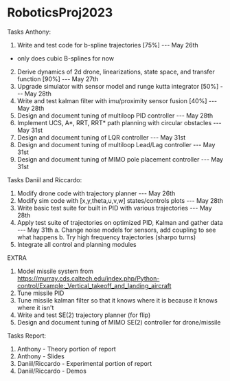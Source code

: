 # RoboticsProj2023

Tasks Anthony:
1. Write and test code for b-spline trajectories [75%] --- May 26th
  - only does cubic B-splines for now
2. Derive dynamics of 2d drone, linearizations, state space, and transfer function [90%] --- May 27th
3. Upgrade simulator with sensor model and runge kutta integrator [50%] --- May 28th
4. Write and test kalman filter with imu/proximity sensor fusion [40%] --- May 28th
6. Design and document tuning of multiloop PID controller --- May 28th
8. Implement UCS, A*, RRT, RRT* path planning with circular obstacles --- May 31st
9. Design and document tuning of LQR controller --- May 31st
10. Design and document tuning of multiloop Lead/Lag controller --- May 31st
11. Design and document tuning of MIMO pole placement controller --- May 31st

Tasks Daniil and Riccardo:
1. Modify drone code with trajectory planner --- May 26th
2. Modify sim code with [x,y,theta,u,v,w] states/controls plots --- May 28th
3. Write basic test suite for built in PID with various trajectories --- May 28th
4. Apply test suite of trajectories on optimized PID, Kalman and gather data --- May 31th
  a. Change noise models for sensors, add coupling to see what happens
  b. Try high frequency trajectories (sharpo turns)
6. Integrate all control and planning modules

EXTRA
1. Model missile system from https://murray.cds.caltech.edu/index.php/Python-control/Example:_Vertical_takeoff_and_landing_aircraft
2. Tune missile PID
3. Tune missile kalman filter so that it knows where it is because it knows where it isn't
4. Write and test SE(2) trajectory planner (for flip)
5. Design and document tuning of MIMO SE(2) controller for drone/missile

Tasks Report:
1. Anthony - Theory portion of report
2. Anthony - Slides
3. Daniil/Riccardo - Experimental portion of report 
4. Daniil/Riccardo - Demos

